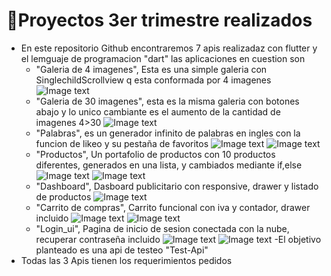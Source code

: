 # :book:Proyectos 3er trimestre realizados 
- En este repositorio Github encontraremos 7 apis realizadaz con flutter y el lemguaje de programacion "dart" las aplicaciones en cuestion son
  - "Galeria de 4 imagenes", Esta es una simple galeria con SinglechildScrollview q esta conformada por 4 imagenes
  ![Image text](https://github.com/felipeQuevedo/Proyecto_final/blob/main/galeria4.jpg)
  - "Galeria de 30 imagenes", esta es la misma galeria con botones abajo y lo unico cambiante es el aumento de la cantidad de imagenes 4>30
  ![Image text](https://github.com/felipeQuevedo/Proyecto_final/blob/main/galeria30.jpg)
  - "Palabras", es un generador infinito de palabras en ingles con la funcion de likeo y su pestaña de favoritos
  ![Image text](https://github.com/felipeQuevedo/Proyecto_final/blob/main/Palabras1.jpg)
  ![Image text](https://github.com/felipeQuevedo/Proyecto_final/blob/main/Palabras2.jpg)
  - "Productos", Un portafolio de productos con 10 productos diferentes, generados en una lista, y cambiados mediante if,else
  ![Image text](https://github.com/felipeQuevedo/Proyecto_final/blob/main/productos.jpg)
  ![Image text](https://github.com/felipeQuevedo/Proyecto_final/blob/main/productos2.jpg)
  - "Dashboard", Dasboard publicitario con responsive, drawer y listado de productos
  ![Image text](https://github.com/felipeQuevedo/Proyecto_final/blob/main/dashboard.jpg)
  - "Carrito de compras", Carrito funcional con iva y contador, drawer incluido
  ![Image text](https://github.com/felipeQuevedo/Proyecto_final/blob/main/carrito1.jpg)
  ![Image text](https://github.com/felipeQuevedo/Proyecto_final/blob/main/carrito2.jpg)
  - "Login_ui", Pagina de inicio de sesion conectada con la nube, recuperar contraseña incluido
  ![Image text](https://github.com/felipeQuevedo/Proyecto_final/blob/main/login1.jpg)
  ![Image text](https://github.com/felipeQuevedo/Proyecto_final/blob/main/login2.jpg)
 -El objetivo planteado es una api de testeo "Test-Api" 
 - Todas las 3 Apis tienen los requerimientos pedidos
